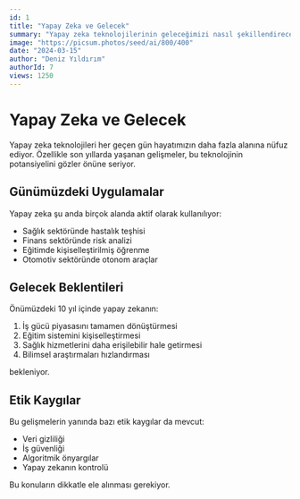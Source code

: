 ```yaml
---
id: 1
title: "Yapay Zeka ve Gelecek"
summary: "Yapay zeka teknolojilerinin geleceğimizi nasıl şekillendireceğine dair detaylı bir analiz..."
image: "https://picsum.photos/seed/ai/800/400"
date: "2024-03-15"
author: "Deniz Yıldırım"
authorId: 7
views: 1250
---
```


# Yapay Zeka ve Gelecek

Yapay zeka teknolojileri her geçen gün hayatımızın daha fazla alanına nüfuz ediyor. Özellikle son yıllarda yaşanan gelişmeler, bu teknolojinin potansiyelini gözler önüne seriyor.

## Günümüzdeki Uygulamalar

Yapay zeka şu anda birçok alanda aktif olarak kullanılıyor:

- Sağlık sektöründe hastalık teşhisi
- Finans sektöründe risk analizi
- Eğitimde kişiselleştirilmiş öğrenme
- Otomotiv sektöründe otonom araçlar

## Gelecek Beklentileri

Önümüzdeki 10 yıl içinde yapay zekanın:

1. İş gücü piyasasını tamamen dönüştürmesi
2. Eğitim sistemini kişiselleştirmesi
3. Sağlık hizmetlerini daha erişilebilir hale getirmesi
4. Bilimsel araştırmaları hızlandırması

bekleniyor.

## Etik Kaygılar

Bu gelişmelerin yanında bazı etik kaygılar da mevcut:

- Veri gizliliği
- İş güvenliği
- Algoritmik önyargılar
- Yapay zekanın kontrolü

Bu konuların dikkatle ele alınması gerekiyor. 
